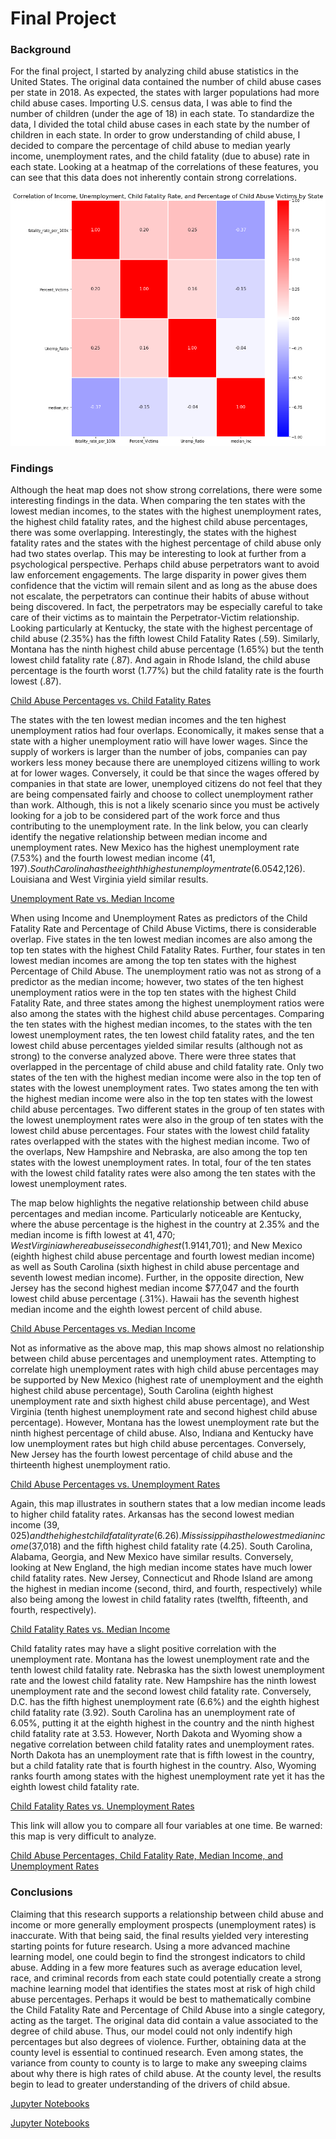 # Final Project
### Background
For the final project, I started by analyzing child abuse statistics in the United States. The original data contained the number of child abuse cases per state in 2018. As expected, the states with larger populations had more child abuse cases. Importing U.S. census data, I was able to find the number of children (under the age of 18) in each state. To standardize the data, I divided the total child abuse cases in each state by the number of children in each state. In order to grow understanding of child abuse, I decided to compare the percentage of child abuse to median yearly income, unemployment rates, and the child fatality (due to abuse) rate in each state. Looking at a heatmap of the correlations of these features, you can see that this data does not inherently contain strong correlations. 

![Heatmap of Percentage of Child Abuse, Child Fatality Rate, Median Income, and Unemployment Rates](Correlation_Final.png)

### Findings
Although the heat map does not show strong correlations, there were some interesting findings in the data. When comparing the ten states with the lowest median incomes, to the states with the highest unemployment rates, the highest child fatality rates, and the highest child abuse percentages, there was some overlapping. Interestingly, the states with the highest fatality rates and the states with the highest percentage of child abuse only had two states overlap. This may be interesting to look at further from a psychological perspective. Perhaps child abuse perpetrators want to avoid law enforcement engagements. The large disparity in power gives them confidence that the victim will remain silent and as long as the abuse does not escalate, the perpetrators can continue their habits of abuse without being discovered. In fact, the perpetrators may be especially careful to take care of their victims as to maintain the Perpetrator-Victim relationship. Looking particularly at Kentucky, the state with the highest percentage of child abuse (2.35%) has the fifth lowest Child Fatality Rates (.59). Similarly, Montana has the ninth highest child abuse percentage (1.65%) but the tenth lowest child fatality rate (.87). And again in Rhode Island, the child abuse percentage is the fourth worst (1.77%) but the child fatality rate is the fourth lowest (.87).

[Child Abuse Percentages vs. Child Fatality Rates](https://ktwilliams15.github.io/abuse_perc/abuse_fatal.html)

The states with the ten lowest median incomes and the ten highest unemployment ratios had four overlaps. Economically, it makes sense that a state with a higher unemployment ratio will have lower wages. Since the supply of workers is larger than the number of jobs, companies can pay workers less money because there are unemployed citizens willing to work at for lower wages. Conversely, it could be that since the wages offered by companies in that state are lower, unemployed citizens do not feel that they are being compensated fairly and choose to collect unemployment rather than work. Although, this is not a likely scenario since you must be actively looking for a job to be considered part of the work force and thus contributing to the unemployment rate. In the link below, you can clearly identify the negative relationship between median income and unemployment rates. New Mexico has the highest unemployment rate (7.53%) and the fourth lowest median income ($41,197). South Carolina has the eighth highest unemployment rate (6.05%) and the seventh lowest median income ($42,126). Louisiana and West Virginia yield similar results.

[Unemployment Rate vs. Median Income](https://ktwilliams15.github.io/unemp_rate/unemp_inc.html)

When using Income and Unemployment Rates as predictors of the Child Fatality Rate and Percentage of Child Abuse Victims, there is considerable overlap. Five states in the ten lowest median incomes are also among the top ten states with the highest Child Fatality Rates. Further, four states in ten lowest median incomes are among the top ten states with the highest Percentage of Child Abuse. The unemployment ratio was not as strong of a predictor as the median income; however, two states of the ten highest unemployment ratios were in the top ten states with the highest Child Fatality Rate, and three states among the highest unemployment ratios were also among the states with the highest child abuse percentages. Comparing the ten states with the highest median incomes, to the states with the ten lowest unemployment rates, the ten lowest child fatality rates, and the ten lowest child abuse percentages yielded similar results (although not as strong) to the converse analyzed above. There were three states that overlapped in the percentage of child abuse and child fatality rate. Only two states of the ten with the highest median income were also in the top ten of states with the lowest unemployment rates. Two states among the ten with the highest median income were also in the top ten states with the lowest child abuse percentages. Two different states in the group of ten states with the lowest unemployment rates were also in the group of ten states with the lowest child abuse percentages. Four states with the lowest child fatality rates overlapped with the states with the highest median income. Two of the overlaps, New Hampshire and Nebraska, are also among the top ten states with the lowest unemployment rates. In total, four of the ten states with the lowest child fatality rates were also among the ten states with the lowest unemployment rates. 

The map below highlights the negative relationship between child abuse percentages and median income. Particularly noticeable are Kentucky, where the abuse percentage is the highest in the country at 2.35% and the median income is fifth lowest at $41,470; West Virginia where abuse is second highest (1.91%) and median income is sixth lowest ($41,701); and New Mexico (eighth highest child abuse percentage and fourth lowest median income) as well as South Carolina (sixth highest in child abuse percentage and seventh lowest median income). Further, in the opposite direction, New Jersey has the second highest median income $77,047 and the fourth lowest child abuse percentage (.31%). Hawaii has the seventh highest median income and the eighth lowest percent of child abuse. 


[Child Abuse Percentages vs. Median Income](https://ktwilliams15.github.io/abuse_perc/per_inc.html)

Not as informative as the above map, this map shows almost no relationship between child abuse percentages and unemployment rates. Attempting to correlate high unemployment rates with high child abuse percentages may be supported by New Mexico (highest rate of unemployment and the eighth highest child abuse percentage), South Carolina (eighth highest unemployment rate and sixth highest child abuse percentage), and West Virginia (tenth highest unemployment rate and second highest child abuse percentage). However, Montana has the lowest unemployment rate but the ninth highest percentage of child abuse. Also, Indiana and Kentucky have low unemployment rates but high child abuse percentages. Conversely, New Jersey has the fourth lowest percentage of child abuse and the thirteenth highest unemployment ratio.

[Child Abuse Percentages vs. Unemployment Rates](https://ktwilliams15.github.io/abuse_perc/per_un.html)

Again, this map illustrates in southern states that a low median income leads to higher child fatality rates. Arkansas has the second lowest median income ($39,025) and the highest child fatality rate (6.26). Mississippi has the lowest median income ($37,018) and the fifth highest child fatality rate (4.25). South Carolina, Alabama, Georgia, and New Mexico have similar results. Conversely, looking at New England, the high median income states have much lower child fatality rates. New Jersey, Connecticut and Rhode Island are among the highest in median income (second, third, and fourth, respectively) while also being among the lowest in child fatality rates (twelfth, fifteenth, and fourth, respectively). 

[Child Fatality Rates vs. Median Income](https://ktwilliams15.github.io/abuse_perc/fat_inc.html)

Child fatality rates may have a slight positive correlation with the unemployment rate. Montana has the lowest unemployment rate and the tenth lowest child fatality rate. Nebraska has the sixth lowest unemployment rate and the lowest child fatality rate. New Hampshire has the ninth lowest unemployment rate and the second lowest child fatality rate. Conversely, D.C. has the fifth highest unemployment rate (6.6%) and the eighth highest child fatality rate (3.92). South Carolina has an unemployment rate of 6.05%, putting it at the eighth highest in the country and the ninth highest child fatality rate at 3.53. However, North Dakota and Wyoming show a negative correlation between child fatality rates and unemployment rates. North Dakota has an unemployment rate that is fifth lowest in the country, but a child fatality rate that is fourth highest in the country. Also, Wyoming ranks fourth among states with the highest unemployment rate yet it has the eighth lowest child fatality rate.  

[Child Fatality Rates vs. Unemployment Rates](https://ktwilliams15.github.io/abuse_perc/fat_un.html)

This link will allow you to compare all four variables at one time. Be warned: this map is very difficult to analyze. 

[Child Abuse Percentages, Child Fatality Rate, Median Income, and Unemployment Rates](https://ktwilliams15.github.io/abuse_perc/final_project.html)


### Conclusions
Claiming that this research supports a relationship between child abuse and income or more generally employment prospects (unemployment rates) is inaccurate. With that being said, the final results yielded very interesting starting points for future research. Using a more advanced machine learning model, one could begin to find the strongest indicators to child abuse. Adding in a few more features such as average education level, race, and criminal records from each state could potentially create a strong machine learning model that identifies the states most at risk of high child abuse percentages. Perhaps it would be best to mathematically combine the Child Fatality Rate and Percentage of Child Abuse into a single category, acting as the target. The original data did contain a value associated to the degree of child abuse. Thus, our model could not only indentify high percentages but also degrees of violence. Further, obtaining data at the county level is essential to continued research. Even among states, the variance from county to county is to large to make any sweeping claims about why there is high rates of child abuse. At the county level, the results begin to lead to greater understanding of the drivers of child absue. 


[Jupyter Notebooks](https://nbviewer.jupyter.org/github/ktwilliams15/DATA_211_Final/blob/main/Final_Project.ipynb)

[Jupyter Notebooks](https://nbviewer.jupyter.org/github/ktwilliams15/DATA_211_Final/blob/main/Final_Project2.ipynb)
